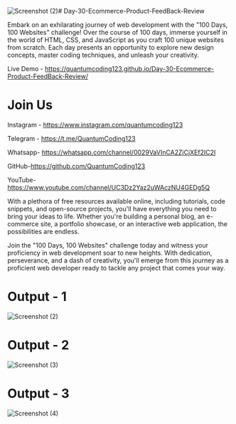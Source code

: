 ![Screenshot (2)](https://github.com/QuantumCoding123/Day-30-Ecommerce-Product-FeedBack-Review/assets/166281221/4cef59b7-b80d-496a-81d5-7d6033a56d63)# Day-30-Ecommerce-Product-FeedBack-Review

Embark on an exhilarating journey of web development with the "100 Days, 100 Websites" challenge! Over the course of 100 days, immerse yourself in the world of HTML, CSS, and JavaScript as you craft 100 unique websites from scratch. Each day presents an opportunity to explore new design concepts, master coding techniques, and unleash your creativity.

Live Demo - https://quantumcoding123.github.io/Day-30-Ecommerce-Product-FeedBack-Review/

# Join Us

Instagram - https://www.instagram.com/quantumcoding123

Telegram - https://t.me/QuantumCoding123

Whatsapp- https://whatsapp.com/channel/0029VaVInCA2ZjCjXEf2IC2I

GitHub-https://github.com/QuantumCoding123

YouTube-https://www.youtube.com/channel/UC3Dz2Yaz2uWAczNU4GEDg5Q

With a plethora of free resources available online, including tutorials, code snippets, and open-source projects, you'll have everything you need to bring your ideas to life. Whether you're building a personal blog, an e-commerce site, a portfolio showcase, or an interactive web application, the possibilities are endless.

Join the "100 Days, 100 Websites" challenge today and witness your proficiency in web development soar to new heights. With dedication, perseverance, and a dash of creativity, you'll emerge from this journey as a proficient web developer ready to tackle any project that comes your way.

# Output - 1

![Screenshot (2)](https://github.com/QuantumCoding123/Day-30-Ecommerce-Product-FeedBack-Review/assets/166281221/734892a1-d3a3-4db9-b9fd-2e1b3f994b45)

 
# Output - 2

![Screenshot (3)](https://github.com/QuantumCoding123/Day-30-Ecommerce-Product-FeedBack-Review/assets/166281221/2ac4e68f-45a9-4e44-ae0d-b8380a45a4e5)


# Output - 3

![Screenshot (4)](https://github.com/QuantumCoding123/Day-30-Ecommerce-Product-FeedBack-Review/assets/166281221/a2b75528-8c0f-4c9f-a0df-25fbdf0da774)





